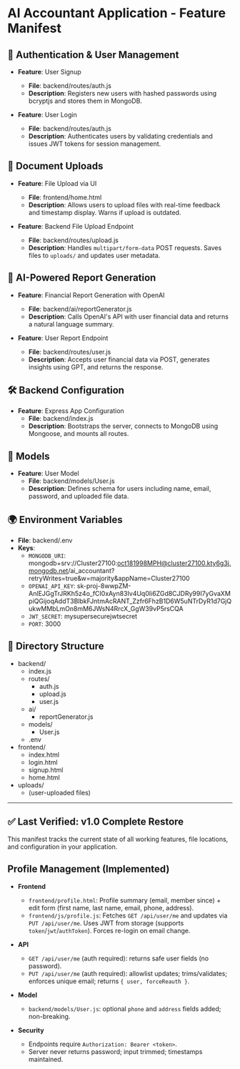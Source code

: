 # AI Accountant Application - Feature Manifest

## 🔐 Authentication & User Management
- **Feature**: User Signup
  - **File**: backend/routes/auth.js
  - **Description**: Registers new users with hashed passwords using bcryptjs and stores them in MongoDB.

- **Feature**: User Login
  - **File**: backend/routes/auth.js
  - **Description**: Authenticates users by validating credentials and issues JWT tokens for session management.

## 📁 Document Uploads
- **Feature**: File Upload via UI
  - **File**: frontend/home.html
  - **Description**: Allows users to upload files with real-time feedback and timestamp display. Warns if upload is outdated.

- **Feature**: Backend File Upload Endpoint
  - **File**: backend/routes/upload.js
  - **Description**: Handles `multipart/form-data` POST requests. Saves files to `uploads/` and updates user metadata.

## 🧠 AI-Powered Report Generation
- **Feature**: Financial Report Generation with OpenAI
  - **File**: backend/ai/reportGenerator.js
  - **Description**: Calls OpenAI's API with user financial data and returns a natural language summary.

- **Feature**: User Report Endpoint
  - **File**: backend/routes/user.js
  - **Description**: Accepts user financial data via POST, generates insights using GPT, and returns the response.

## 🛠️ Backend Configuration
- **Feature**: Express App Configuration
  - **File**: backend/index.js
  - **Description**: Bootstraps the server, connects to MongoDB using Mongoose, and mounts all routes.

## 🧾 Models
- **Feature**: User Model
  - **File**: backend/models/User.js
  - **Description**: Defines schema for users including name, email, password, and uploaded file data.

## 🌍 Environment Variables
- **File**: backend/.env
- **Keys**:
  - `MONGODB_URI`: mongodb+srv://Cluster27100:oct181998MPH@cluster27100.kty6g3j.mongodb.net/ai_accountant?retryWrites=true&w=majority&appName=Cluster27100
  - `OPENAI_API_KEY`: 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
  - `JWT_SECRET`: mysupersecurejwtsecret
  - `PORT`: 3000

## 📂 Directory Structure
- backend/
  - index.js
  - routes/
    - auth.js
    - upload.js
    - user.js
  - ai/
    - reportGenerator.js
  - models/
    - User.js
  - .env
- frontend/
  - index.html
  - login.html
  - signup.html
  - home.html
- uploads/
  - (user-uploaded files)

---

## ✅ Last Verified: v1.0 Complete Restore
This manifest tracks the current state of all working features, file locations, and configuration in your application.

## Profile Management (Implemented)

- **Frontend**
  - `frontend/profile.html`: Profile summary (email, member since) + edit form (first name, last name, email, phone, address).
  - `frontend/js/profile.js`: Fetches `GET /api/user/me` and updates via `PUT /api/user/me`. Uses JWT from storage (supports `token`/`jwt`/`authToken`). Forces re-login on email change.

- **API**
  - `GET /api/user/me` (auth required): returns safe user fields (no password).
  - `PUT /api/user/me` (auth required): allowlist updates; trims/validates; enforces unique email; returns `{ user, forceReauth }`.

- **Model**
  - `backend/models/User.js`: optional `phone` and `address` fields added; non-breaking.

- **Security**
  - Endpoints require `Authorization: Bearer <token>`.
  - Server never returns password; input trimmed; timestamps maintained.
